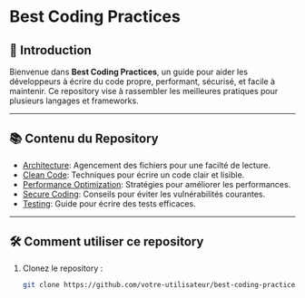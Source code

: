 # Best Coding Practices

## 🌟 Introduction

Bienvenue dans **Best Coding Practices**, un guide pour aider les développeurs à écrire du code propre, performant, sécurisé, et facile à maintenir. Ce repository vise à rassembler les meilleures pratiques pour plusieurs langages et frameworks.

---

## 📚 Contenu du Repository

- [Architecture](docs/architecture.md): Agencement des fichiers pour une facilté de lecture.
- [Clean Code](docs/best-practices-coding.md): Techniques pour écrire un code clair et lisible.
- [Performance Optimization](docs/performance.md): Stratégies pour améliorer les performances.
- [Secure Coding](docs/secure-coding.md): Conseils pour éviter les vulnérabilités courantes.
- [Testing](docs/testing.md): Guide pour écrire des tests efficaces.
<!-- - [Exemples](examples): Exemples de code pour démontrer les meilleures pratiques. -->

---

## 🛠️ Comment utiliser ce repository

1. Clonez le repository :
   ```bash
   git clone https://github.com/votre-utilisateur/best-coding-practices.git